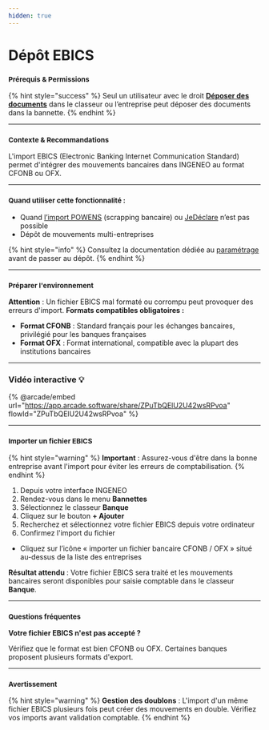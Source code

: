 ```yaml
---
hidden: true
---
```


# Dépôt EBICS

### <sup>**Prérequis & Permissions**</sup>

{% hint style="success" %}
Seul un utilisateur avec le droit [**Déposer des documents**](../../administration/detail-des-droits.md) dans le classeur ou l’entreprise peut déposer des documents dans la bannette.
{% endhint %}

***

### <sup>**Contexte & Recommandations**</sup>

L'import EBICS (Electronic Banking Internet Communication Standard) permet d'intégrer des mouvements bancaires dans INGENEO au format CFONB ou OFX.

***

### <sup>**Quand utiliser cette fonctionnalité :**</sup>

* Quand [l’import POWENS](broken-reference/) (scrapping bancaire) ou [JeDéclare](../connecteurs-tiers/parametrage-jedeclare.md) n’est pas possible
* Dépôt de mouvements multi-entreprises

{% hint style="info" %}
Consultez la documentation dédiée au [paramétrage](parametrage-ebics.md) avant de passer au dépôt.
{% endhint %}

***

### <sup>**Préparer l'environnement**</sup>

**Attention** : Un fichier EBICS mal formaté ou corrompu peut provoquer des erreurs d'import. **Formats compatibles obligatoires :**

* **Format CFONB** : Standard français pour les échanges bancaires, privilégié pour les banques françaises
* **Format OFX** : Format international, compatible avec la plupart des institutions bancaires

***

### Vidéo interactive 💡

{% @arcade/embed url="https://app.arcade.software/share/ZPuTbQElU2U42wsRPvoa" flowId="ZPuTbQElU2U42wsRPvoa" %}

***

### <sup>**Importer un fichier EBICS**</sup>

{% hint style="warning" %}
**Important** : Assurez-vous d'être dans la bonne entreprise avant l'import pour éviter les erreurs de comptabilisation.
{% endhint %}

1. Depuis votre interface INGENEO
2. Rendez-vous dans le menu **Bannettes**
3. Sélectionnez le classeur **Banque**
4. Cliquez sur le bouton **+ Ajouter**
5. Recherchez et sélectionnez votre fichier EBICS depuis votre ordinateur
6. Confirmez l'import du fichier

* Cliquez sur l’icône « importer un fichier bancaire CFONB / OFX » situé au-dessus de la liste des entreprises

**Résultat attendu** : Votre fichier EBICS sera traité et les mouvements bancaires seront disponibles pour saisie comptable dans le classeur **Banque**.

***

### <sup>**Questions fréquentes**</sup>

**Votre fichier EBICS n'est pas accepté ?**

Vérifiez que le format est bien CFONB ou OFX. Certaines banques proposent plusieurs formats d'export.

***

### <sup>**Avertissement**</sup>

{% hint style="warning" %}
**Gestion des doublons** : L'import d'un même fichier EBICS plusieurs fois peut créer des mouvements en double. Vérifiez vos imports avant validation comptable.
{% endhint %}
